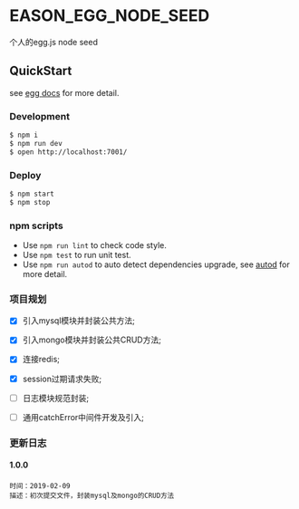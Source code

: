 # EASON_EGG_NODE_SEED

个人的egg.js node seed

## QuickStart

<!-- add docs here for user -->

see [egg docs][egg] for more detail.

### Development

```bash
$ npm i
$ npm run dev
$ open http://localhost:7001/
```

### Deploy

```bash
$ npm start
$ npm stop
```

### npm scripts

- Use `npm run lint` to check code style.
- Use `npm test` to run unit test.
- Use `npm run autod` to auto detect dependencies upgrade, see [autod](https://www.npmjs.com/package/autod) for more detail.


[egg]: https://eggjs.org

### 项目规划
- [x] 引入mysql模块并封装公共方法;
- [x] 引入mongo模块并封装公共CRUD方法;
- [x] 连接redis;
- [x] session过期请求失败;
- [ ] 日志模块规范封装;
- [ ] 通用catchError中间件开发及引入;


### 更新日志
#### 1.0.0
```
时间：2019-02-09
描述：初次提交文件，封装mysql及mongo的CRUD方法
